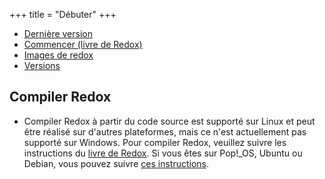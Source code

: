 +++
title = "Débuter"
+++

- [Dernière version](https://www.redox-os.org/news/release-0.8.0/)
- [Commencer (livre de Redox)](https://doc.redox-os.org/book/ch02-00-getting-started.html)
- [Images de redox](https://static.redox-os.org/img/)
- [Versions](https://gitlab.redox-os.org/redox-os/redox/-/releases)

## Compiler Redox

- Compiler Redox à partir du code source est supporté sur Linux et peut être réalisé sur d'autres plateformes, mais ce n'est actuellement pas supporté sur Windows. Pour compiler Redox, veuillez suivre les instructions du [livre de Redox](https://doc.redox-os.org/book/ch02-06-podman-build.html). Si vous êtes sur Pop!_OS, Ubuntu ou Debian, vous pouvez suivre [ces instructions](https://doc.redox-os.org/book/ch02-05-building-redox.html).
